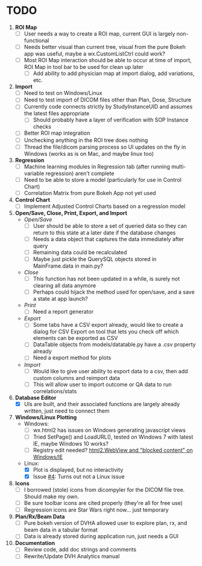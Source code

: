 # TODO

1. **ROI Map**
    - [ ] User needs a way to create a ROI map, current GUI is largely non-functional
    - [ ] Needs better visual than current tree, visual from the pure Bokeh app was useful, maybe a wx.CustomListCtrl 
    could work?
    - [ ] Most ROI Map interaction should be able to occur at time of import, ROI Map in tool bar to be used for 
    clean up later
        - [ ] Add ability to add physician map at import dialog, add variations, etc.

2. **Import**
    - [ ] Need to test on Windows/Linux
    - [ ] Need to test import of DICOM files other than Plan, Dose, Structure
    - [ ] Currently code connects strictly by StudyInstanceUID and assumes the latest files appropriate
        - [ ] Should probably have a layer of verification with SOP Instance checks
    - [ ] Better ROI map integration
    - [ ] Unchecking anything in the ROI tree does nothing
    - [ ] Thread the file/dicom parsing process so UI updates on the fly in Windows (works as is on Mac, and maybe linux too)

3. **Regression**
    - [ ] Machine learning modules in Regression tab (after running multi-variable regression) aren't complete 
    - [ ] Need to be able to store a model (particularly for use in Control Chart)
    - [ ] Correlation Matrix from pure Bokeh App not yet used

4. **Control Chart**
    - [ ] Implement Adjusted Control Charts based on a regression model

5. **Open/Save, Close, Print, Export, and Import**
    * *Open/Save*
        - [ ] User should be able to store a set of queried data so they can return to this state 
        at a later date if the database changes
        - [ ] Needs a data object that captures the data immediately after query
        - [ ] Remaining data could be recalculated
        - [ ] Maybe just pickle the QuerySQL objects stored in MainFrame.data in main.py?
    * *Close*
        - [ ] This function has not been updated in a while, is surely not clearing all data anymore
        - [ ] Perhaps could hijack the method used for open/save, and a save a state at app launch?
    * *Print*
        - [ ] Need a report generator
    * *Export*
        - [ ] Some tabs have a CSV export already, would like to create a dialog for CSV Export on tool that lets 
        you check off which elements can be exported as CSV
        - [ ] DataTable objects from models/datatable.py have a .csv property already
        - [ ] Need a export method for plots
    * *Import*
        - [ ] Would like to give user ability to export data to a csv, then add custom columns and reimport data
        - [ ] This will allow user to import outcome or QA data to run correlations/stats

6. **Database Editor**
    - [X] UIs are built, and their associated functions are largely already written, just need to connect them

7. **Windows/Linux Plotting**
    * Windows:
        - [ ] wx.html2 has issues on Windows generating javascript views
        - [ ] Tried SetPage() and LoadURL(), tested on Windows 7 with latest IE, maybe Windows 10 works?
        - [ ] Registry edit needed? [html2.WebView and "blocked content" on Windows/IE](https://groups.google.com/forum/#!topic/wxpython-dev/epBVWHC7l6E)
    * Linux:
        - [X] Plot is displayed, but no interactivity
        - [X] Issue [#4](https://github.com/cutright/DVH-Analytics-Desktop/issues/4): Turns out not a Linux issue

8. **Icons**
    - [ ] I borrowed (stole) icons from dicompyler for the DICOM file tree.  Should make my own.
    - [ ] Be sure toolbar icons are cited properly (they're all for free use)
    - [ ] Regression icons are Star Wars right now... just temporary

9. **Plan/Rx/Beam Data**
    - [ ] Pure bokeh version of DVHA allowed user to explore plan, rx, and beam data in a tabular format
    - [ ] Data is already stored during application run, just needs a GUI

10. **Documentation**
    - [ ] Review code, add doc strings and comments
    - [ ] Rewrite/Update DVH Analytics manual